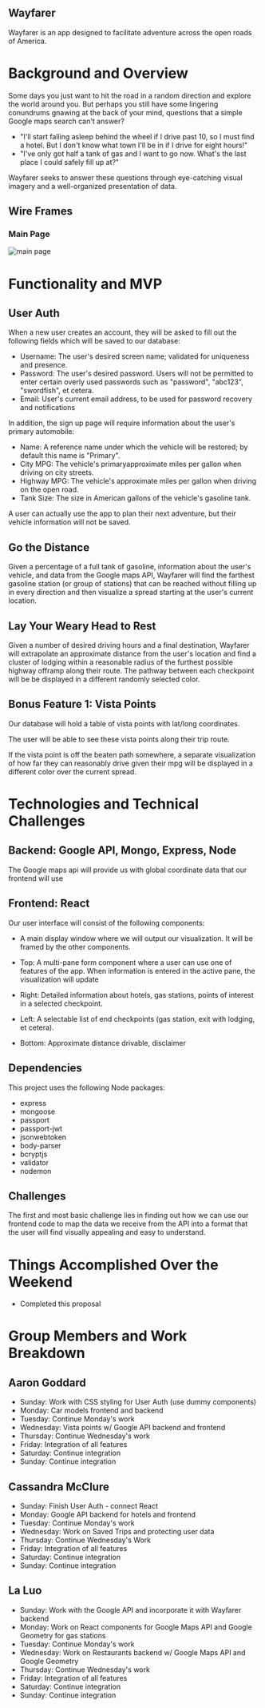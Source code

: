 
## Wayfarer

Wayfarer is an app designed to facilitate adventure across the open roads of America.

# Background and Overview
 
Some days you  just want to hit the road in a random direction and explore the world around you. But perhaps you still have some lingering conundrums gnawing at the back of your mind, questions that a simple Google maps search can't answer?

* "I'll start falling asleep behind the wheel if I drive past 10, so I must find a hotel.  But I don't know what town I'll be in if I drive for eight hours!"
*  "I've only got half a tank of gas and I want to go now. What's the last place I could safely fill up at?"


Wayfarer seeks to answer these questions through eye-catching visual imagery and a well-organized presentation of data.

## Wire Frames
### Main Page
![main page](https://s3-us-west-1.amazonaws.com/wayfarer-development/main_wireframe.png)


# Functionality and MVP

## User Auth

When a new user creates an account, they will be asked to fill out the following fields which will be saved to our database:

*  Username: The user's desired screen name; validated for uniqueness and presence.
*  Password:  The user's desired password.  Users will not be permitted to enter certain overly used passwords such as "password", "abc123", "swordfish", et cetera.
*  Email: User's current email address, to be used for password recovery and notifications

In addition, the sign up page will require information about the user's primary automobile:

*  Name: A reference name under which the vehicle will be restored; by default this name is "Primary".
*  City MPG: The vehicle's primaryapproximate miles per gallon when driving on city streets.
*  Highway MPG: The vehicle's approximate miles per gallon when driving on the open road.
*  Tank Size: The size in American gallons of the vehicle's gasoline tank.

A user can actually use the app to plan their next adventure, but their vehicle information will not be saved.

## Go the Distance
Given a percentage of a full tank of gasoline, information about the user's vehicle, and data from the Google maps API, Wayfarer will find the farthest gasoline station (or group of stations) that can be reached without filling up in every direction and then visualize a spread starting at the user's current location.


## Lay Your Weary Head to Rest
Given a number of desired driving hours and a final destination, Wayfarer will extrapolate an approximate distance from the user's location and find a cluster of lodging within a reasonable radius of the furthest possible highway offramp along their route.  The pathway between each checkpoint will be be displayed in a different randomly selected color.

## Bonus Feature 1:  Vista Points

Our database will hold a table of vista points with lat/long coordinates.

The user will be able to see these vista points along their trip route.

If the vista point is off the beaten path somewhere, a separate visualization of how far they can reasonably drive given their mpg will be displayed in a different color over the current spread.

# Technologies and Technical Challenges



## Backend: Google API, Mongo, Express, Node 

The Google maps api will provide us with global coordinate data  that our frontend will use 



## Frontend: React

Our user interface will consist of  the following components:

*  A main display window where we will output our visualization. It will be framed by the other components.

*  Top: A multi-pane form component where a user can use one of features of the app.  When information is entered in the active pane, the visualization will update  

*  Right: Detailed information about hotels, gas stations, points of interest in a selected checkpoint.

*  Left:  A selectable list of end checkpoints (gas station, exit with lodging, et cetera).

* Bottom: Approximate distance drivable, disclaimer


## Dependencies

This project uses the following Node packages:
*  express 
*  mongoose
*  passport
*  passport-jwt
*  jsonwebtoken
*  body-parser
*  bcryptjs
*  validator
*  nodemon

## Challenges

The first and most basic challenge lies in finding out how we can use our frontend code to map the data we receive from the API into a format that the user will find visually appealing and easy to understand.

# Things Accomplished Over the Weekend

* Completed this proposal


# Group Members and Work Breakdown

## Aaron Goddard
* Sunday: Work with CSS styling for User Auth (use dummy components)
* Monday: Car models frontend and backend
* Tuesday: Continue Monday's work
* Wednesday: Vista points w/ Google API backend and frontend
* Thursday: Continue Wednesday's work
* Friday: Integration of all features
* Saturday: Continue integration
* Sunday: Continue integration

## Cassandra McClure
* Sunday: Finish User Auth - connect React
* Monday: Google API backend for hotels and frontend
* Tuesday: Continue Monday's work
* Wednesday: Work on Saved Trips and protecting user data
* Thursday: Continue Wednesday's Work
* Friday: Integration of all features
* Saturday: Continue integration
* Sunday: Continue integration

## La Luo
* Sunday: Work with the Google API and incorporate it with Wayfarer backend
* Monday: Work on React components for Google Maps API and Google Geometry for gas stations
* Tuesday: Continue Monday's work
* Wednesday: Work on Restaurants backend w/ Google Maps API and Google Geometry
* Thursday: Continue Wednesday's work
* Friday: Integration of all features
* Saturday: Continue integration
* Sunday: Continue integration


